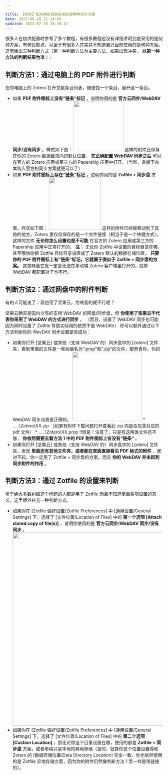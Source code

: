```yaml
---

title: 【同步】如何确定目前采用的是哪种同步方案
date: 2023-06-28 21:14:03
updated: 2023-07-28 10:38:12
---
```


很多人在初次配置时参考了多个教程，有很多教程也没有详细讲明到底采用的是何种方案，有何优缺点，以至于有很多人其实并不知道自己目前使用的是何种方案。这里给出三种判断方式（第一种判断方法为主要方法。如果出现冲突， **以第一种方法的判断结果为准** ）：

## 判断方法1：通过电脑上的 PDF 附件进行判断

在你电脑上的 Zotero 打开文献条目列表，随便找一个条目，展开这一条目。

- 如果  **PDF 附件图标上没有“链条”标记**  ，说明你用的是  **官方云同步/WebDAV 同步/没有同步**  。样式如下图：
    <img src="https://cdn.nlark.com/yuque/0/2022/png/32594373/1663154484312-e2a58383-4e07-4f9b-90d7-6fe80d6ff353.png" width="159" id="u8fff54fd" class="ne-image">
    这样的附件还保存在你的 Zotero 数据目录内的默认位置，  **在正确配置 WebDAV 同步之后**  可以在官方的 Zotero 应用或第三方的 Papership 应用中打开。（当然，直接下血本购入官方的同步方案就更可以了）
- 如果  **PDF 附件图标上存在“链条”标记**  ，说明你用的是  **Zotfile + 同步盘**  方案。样式如下图：
    <img src="https://cdn.nlark.com/yuque/0/2022/png/32594373/1663154484318-ce418378-7873-4f3e-82f3-098b3ee720bd.png" width="166" id="u07779ae3" class="ne-image">
    这样的附件已经被移动到了其他的地方，Zotero 里仅仅保存的是一个文件链接（相当于是一个快捷方式）。这样的文件  **无论你怎么设置也是不可能**  在官方的 Zotero 应用或第三方的 Papership 应用中正常打开的。
    **注：**  无论你 Zotfile 中设置的目标目录在哪，甚至哪怕你把 Zotfile 目标目录设置成了 Zotero 默认的数据存储位置，  **只要你的 PDF 附件图标上有“链条”标记，它就属于类似于 Zotfile + 同步盘的方案。**  这意味着它就一定是无法在移动端 Zotero 客户端里打开的，就算 WebDAV 都配置对了也不行。

## 判断方法2：通过网盘中的附件判断

有的人可能说了：我也用了坚果云，为啥我的就不行呢？

坚果云确实是国内少有的支持 WebDAV 的网盘/同步盘，但  **你使用了坚果云不代表你采用了 WebDAV 的方式进行同步**  。
（而且，设置了 WebDAV 同步也可能因为同时设置了 Zotfile 导致实际用的依然不是 WebDAV）
你可以额外通过以下方法判断你的 WevDAV 同步设置是否成功：

- 如果你打开 \[坚果云\] 或其他（支持 WebDAV 的）同步盘中的 \[zotero\] 文件夹，看到里面的文件是一堆后缀名为“.prop”和“.zip”的文件，那恭喜你，你的 WebDAV 同步设置是正确的。
    <img src="https://cdn.nlark.com/yuque/0/2022/png/32594373/1663154485208-a903534b-8ccb-4780-bc60-e3206fa9596e.png" width="221" id="u9f029d45" class="ne-image">
    \* .....\\Zotero\\XX.zip （如果有附件下载问题打开查看此 zip 内是否包含对应的 pdf 文件）
    \* .....\\Zotero\\XX.prop
    ‼️但是！注意了，只是有这两类文件还不够，  **你依然需要去看方法 1 中的 PDF 附件图标上有没有“链条”**  。
- 如果你打开 \[坚果云\] 或其他（支持 WebDAV 的）同步盘中的 \[zotero\] 文件夹，发现  **里面还有其他文件夹，或者能在里面直接看见 PDF 格式的附件**  ，那对不起，你一定用了 Zotfile + 同步盘的方案，而且  **你的 WebDAV 并未起到同步附件的作用**  。

## 判断方法3：通过 Zotfile 的设置来判断

鉴于绝大多数纠结这个问题的人都是用了 Zotfile 而且不知道里面各项设置的意义，这里额外补充一种判断方式。

- 如果你在 \[Zotfile 偏好设置/Zotfile Preferences\] 中 \[通用设置/General Settings\] 下，选择了 \[文件位置/Location of Files\] 中的  **第一个选项 \[Attach stored copy of file(s)\]**  ，说明你使用的是  **官方云同步/WebDAV 同步/没有同步**  。
    <img src="https://cdn.nlark.com/yuque/0/2022/png/32594373/1663154485151-341cc756-be4f-4c41-923e-1b1234529d42.png" width="615" id="u5b5c584a" class="ne-image">
- 如果你在 \[Zotfile 偏好设置/Zotfile Preferences\] 中 \[通用设置/General Settings\] 下，选择了 \[文件位置/Location of Files\] 中的 **第二个选项 \[Custom Location\]** ，那无论你这个目录设置在哪，使用的都是 **Zotfile + 同步盘** 方案，或者单纯只是本地的异地存储（是的，就算你这个位置设置得和 Zotero 的 \[数据存储位置/Data Directory Location\] 完全一致，你也依然使用的是 Zotfile 异地存储方案，因为你的附件仍然像判断方法 1 里一样是带链接的）。

